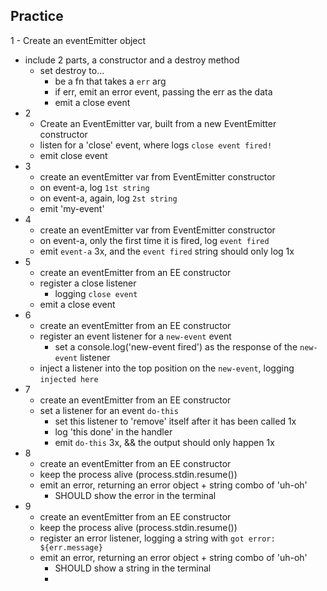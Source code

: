 ## Practice
1 - Create an eventEmitter object
  - include 2 parts, a constructor and a destroy method
    - set destroy to...
      - be a fn that takes a `err` arg
      - if err, emit an error event, passing the err as the data
      - emit a close event
- 2
  - Create an EventEmitter var, built from a new EventEmitter constructor
  - listen for a 'close' event, where logs `close event fired!`
  - emit close event
- 3
  - create an eventEmitter var from EventEmitter constructor
  - on event-a, log `1st string`
  - on event-a, again, log `2st string`
  - emit 'my-event'
- 4
  - create an eventEmitter var from EventEmitter constructor
  - on event-a, only the first time it is fired, log `event fired`
  - emit `event-a` 3x, and the `event fired` string should only log 1x
- 5
  - create an eventEmitter from an EE constructor
  - register a close listener
    - logging `close event`
  - emit a close event
- 6
  - create an eventEmitter from an EE constructor
  - register an event listener for a `new-event` event
    - set a console.log('new-event fired') as the response of the `new-event` listener
  - inject a listener into the top position on the `new-event`, logging `injected here`
- 7
  - create an eventEmitter from an EE constructor
  - set a listener for an event `do-this`
    - set this listener to 'remove' itself after it has been called 1x
    - log 'this done' in the handler
    - emit `do-this` 3x, && the output should only happen 1x
- 8
  - create an eventEmitter from an EE constructor
  - keep the process alive (process.stdin.resume())
  - emit an error, returning an error object + string combo of 'uh-oh'
    - SHOULD show the error in the terminal
- 9
  - create an eventEmitter from an EE constructor
  - keep the process alive (process.stdin.resume())
  - register an error listener, logging a string with `got error: ${err.message}`
  - emit an error, returning an error object + string combo of 'uh-oh'
    - SHOULD show a string in the terminal
    - 